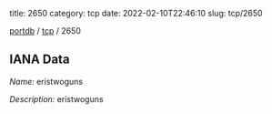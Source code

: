 title: 2650
category: tcp
date: 2022-02-10T22:46:10
slug: tcp/2650

[portdb](/) / [tcp](/category/tcp.html) / 2650


## IANA Data

_Name:_ eristwoguns

_Description:_ eristwoguns

